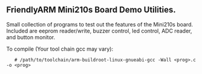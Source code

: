 ## FriendlyARM Mini210s Board Demo Utilities. ##

Small collection of programs to test out the features of the Mini210s board. Included are eeprom reader/write, buzzer control, led control, ADC reader, and button monitor.

To compile (Your tool chain gcc may vary):

       # /path/to/toolchain/arm-buildroot-linux-gnueabi-gcc -Wall <prog>.c -o <prog>

